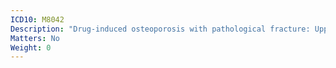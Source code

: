 ```yaml
---
ICD10: M8042
Description: "Drug-induced osteoporosis with pathological fracture: Upper arm"
Matters: No
Weight: 0
---
```

